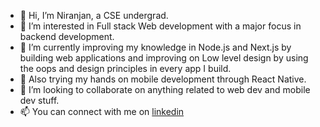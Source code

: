 - 👋 Hi, I’m Niranjan, a CSE undergrad.
- 👀 I’m interested in Full stack Web development with a major focus in backend development.
- 🌱 I’m currently improving my knowledge in Node.js and Next.js by building web applications and improving on Low level design by using the oops and design principles in every app I build.
- 🏫 Also trying my hands on mobile development through React Native.
- 💞️ I’m looking to collaborate on anything related to web dev and mobile dev stuff.
- 📫 You can connect with me on [linkedin](https://www.linkedin.com/in/niranjan1998/)

<!---
cybo-neutron/cybo-neutron is a ✨ special ✨ repository because its `README.md` (this file) appears on your GitHub profile.
You can click the Preview link to take a look at your changes.
--->
